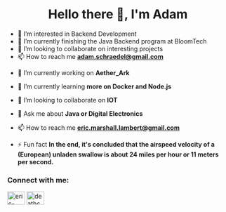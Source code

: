<h1 align="center">Hello there 👋, I'm Adam</h1>

- 👀 I’m interested in Backend Development
- 🌱 I’m currently finishing the Java Backend program at BloomTech
- 💞️ I’m looking to collaborate on interesting projects
- 📫 How to reach me **adam.schraedel@gmail.com**

<!--
**aschrae6/aschrae6** is a ✨ _special_ ✨ repository because its `README.md` (this file) appears on your GitHub profile.

Here are some ideas to get you started:

- 🔭 I’m currently working on ...
- 🌱 I’m currently learning ...
- 👯 I’m looking to collaborate on ...
- 🤔 I’m looking for help with ...
- 💬 Ask me about ...
- 📫 How to reach me: ...
- 😄 Pronouns: ...
- ⚡ Fun fact: ...
-->


- 🔭 I’m currently working on **Aether_Ark**

- 🌱 I’m currently learning **more on Docker and Node.js**

- 👯 I’m looking to collaborate on **IOT**

- 💬 Ask me about **Java or Digital Electronics**

- 📫 How to reach me **eric.marshall.lambert@gmail.com**

- ⚡ Fun fact **In the end, it's concluded that the airspeed velocity of a (European) unladen swallow is about 24 miles per hour or 11 meters per second.**

<h3 align="left">Connect with me:</h3>
<p align="left">
<a href="https://linkedin.com/in/eric-marshall-lambert" target="blank"><img align="center" src="https://raw.githubusercontent.com/rahuldkjain/github-profile-readme-generator/master/src/images/icons/Social/linked-in-alt.svg" alt="eric-marshall-lambert" height="30" width="40" /></a>
<a href="https://www.leetcode.com/deathcon6" target="blank"><img align="center" src="https://raw.githubusercontent.com/rahuldkjain/github-profile-readme-generator/master/src/images/icons/Social/leet-code.svg" alt="deathcon6" height="30" width="40" /></a>
</p>
